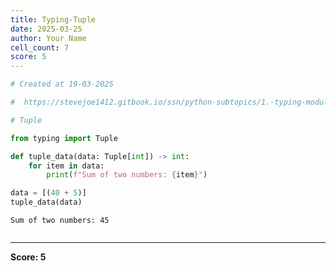 ```yaml
---
title: Typing-Tuple
date: 2025-03-25
author: Your Name
cell_count: 7
score: 5
---
```


```python
# Created at 19-03-2025
```


```python
#  https://stevejoe1412.gitbook.io/ssn/python-subtopics/1.-typing-module - referance
```


```python
# Tuple
```


```python
from typing import Tuple
```


```python
def tuple_data(data: Tuple[int]) -> int:
    for item in data:
        print(f"Sum of two numbers: {item}")
```


```python
data = [(40 + 5)]
tuple_data(data)
```

    Sum of two numbers: 45



```python

```


---
**Score: 5**

